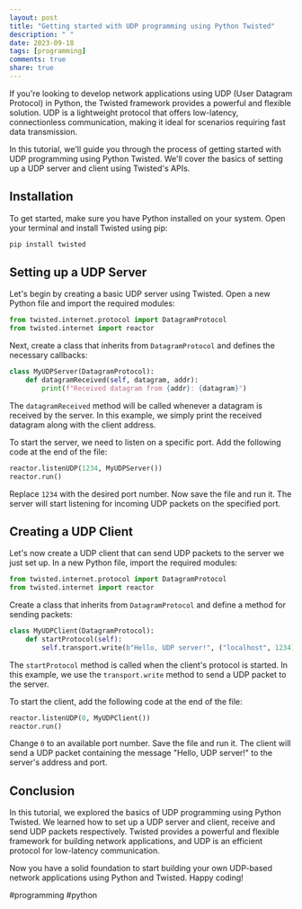 ```yaml
---
layout: post
title: "Getting started with UDP programming using Python Twisted"
description: " "
date: 2023-09-18
tags: [programming]
comments: true
share: true
---
```


If you're looking to develop network applications using UDP (User Datagram Protocol) in Python, the Twisted framework provides a powerful and flexible solution. UDP is a lightweight protocol that offers low-latency, connectionless communication, making it ideal for scenarios requiring fast data transmission.

In this tutorial, we'll guide you through the process of getting started with UDP programming using Python Twisted. We'll cover the basics of setting up a UDP server and client using Twisted's APIs.

## Installation

To get started, make sure you have Python installed on your system. Open your terminal and install Twisted using pip:

```python
pip install twisted
```

## Setting up a UDP Server

Let's begin by creating a basic UDP server using Twisted. Open a new Python file and import the required modules:

```python
from twisted.internet.protocol import DatagramProtocol
from twisted.internet import reactor
```

Next, create a class that inherits from `DatagramProtocol` and defines the necessary callbacks:

```python
class MyUDPServer(DatagramProtocol):
    def datagramReceived(self, datagram, addr):
        print(f"Received datagram from {addr}: {datagram}")
```

The `datagramReceived` method will be called whenever a datagram is received by the server. In this example, we simply print the received datagram along with the client address.

To start the server, we need to listen on a specific port. Add the following code at the end of the file:

```python
reactor.listenUDP(1234, MyUDPServer())
reactor.run()
```

Replace `1234` with the desired port number. Now save the file and run it. The server will start listening for incoming UDP packets on the specified port.

## Creating a UDP Client

Let's now create a UDP client that can send UDP packets to the server we just set up. In a new Python file, import the required modules:

```python
from twisted.internet.protocol import DatagramProtocol
from twisted.internet import reactor
```

Create a class that inherits from `DatagramProtocol` and define a method for sending packets:

```python
class MyUDPClient(DatagramProtocol):
    def startProtocol(self):
        self.transport.write(b"Hello, UDP server!", ("localhost", 1234))
```

The `startProtocol` method is called when the client's protocol is started. In this example, we use the `transport.write` method to send a UDP packet to the server.

To start the client, add the following code at the end of the file:

```python
reactor.listenUDP(0, MyUDPClient())
reactor.run()
```

Change `0` to an available port number. Save the file and run it. The client will send a UDP packet containing the message "Hello, UDP server!" to the server's address and port.

## Conclusion

In this tutorial, we explored the basics of UDP programming using Python Twisted. We learned how to set up a UDP server and client, receive and send UDP packets respectively. Twisted provides a powerful and flexible framework for building network applications, and UDP is an efficient protocol for low-latency communication.

Now you have a solid foundation to start building your own UDP-based network applications using Python and Twisted. Happy coding!

#programming #python